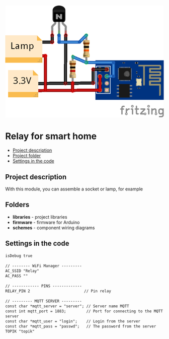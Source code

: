 ![PROJECT_PHOTO](https://github.com/DragonNP/Smart-home-on-ESP8266/blob/master/Relay/schemes/scheme.png)
# Relay for smart home
* [Project description](#chapter-0)
* [Project folder](#chapter-1)
* [Settings in the code](#chapter-2)

<a id="chapter-0"></a>
## Project description
With this module, you can assemble a socket or lamp, for example

<a id="chapter-1"></a>
## Folders
- **libraries** - project libraries
- **firmware** - firmware for Arduino
- **schemes** - component wiring diagrams

<a id="chapter-2"></a>
## Settings in the code
	isDebug true

	// -------- WiFi Manager ---------
	AC_SSID "Relay"
	AC_PASS ""

	// ------------ PINS -------------
	RELAY_PIN 2                 	   // Pin relay

	// --------- MQTT SERVER ---------
	const char *mqtt_server = "server"; // Server name MQTT
	const int mqtt_port = 1883;         // Port for connecting to the MQTT server
	const char *mqtt_user = "login";    // Login from the server
	const char *mqtt_pass = "passwd";   // The password from the server
	TOPIK "topik"
